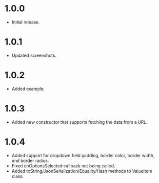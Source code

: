 # 1.0.0

* Initial release.

# 1.0.1
* Updated screenshots.

# 1.0.2
* Added example.

# 1.0.3
* Added new constructor that supports fetching the data from a URL.

# 1.0.4
* Added support for dropdown field padding, border color, border width, and border radius.
* Fixed onOptionsSelected callback not being called.
* Added toString/JsonSerialization/Equality/Hash methods to ValueItem class.

